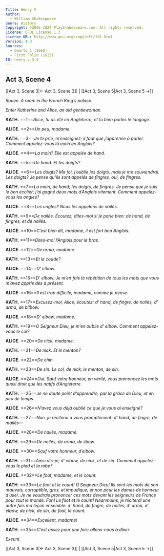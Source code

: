 ```yaml
---
Title: Henry V
Author: 
  - William Shakespeare
Genre: History
Copyright: ©2005-2024 PlayShakespeare.com. All rights reserved.
License: GFDL License 1.3
License URL: http://www.gnu.org/copyleft/fdl.html
Version: 4.3
Sources:
  - Quarto 1 (1600)
  - First Folio (1623)
ID: henry-v-3-4
---
```


## Act 3, Scene 4
[[Act 3, Scene 3|← Act 3, Scene 3]] | [[Act 3, Scene 5|Act 3, Scene 5 →]]

*Rouen. A room in the French King’s palace.*

*Enter Katherine and Alice, an old gentlewoman.*

**KATH.**
==1==*Alice, tu as été en Angleterre, et tu bien parles le langage.*

**ALICE.**
==2==*Un peu, madame.*

**KATH.**
==3==*Je te prie, m’enseignez; il faut que j’apprenne à parler. Comment appelez-vous la main en Anglois?*

**ALICE.**
==4==*La main? Elle est appelée de hand.*

**KATH.**
==5==*De hand. Et les doigts?*

**ALICE.**
==6==*Les doigts? Ma foi, j’oublie les doigts, mais je me souviendrai. Les doigts? Je pense qu’ils sont appelés de fingres, oui, de fingres.*

**KATH.**
==7==*La main, de hand; les doigts, de fingres. Je pense que je suis le bon écolier; j’ai gagné deux mots d’Anglois vitement. Comment appelez-vous les ongles?*

**ALICE.**
==8==*Les ongles? Nous les appelons de nailès.*

**KATH.**
==9==*De nailès. Écoutez, dites-moi si je parle bien: de hand, de fingres, et de nailès.*

**ALICE.**
==10==*C’est bien dit, madame, il est fort bon Anglois.*

**KATH.**
==11==*Dites-moi l’Anglois pour le bras.*

**ALICE.**
==12==*De arma, madame.*

**KATH.**
==13==*Et le coude?*

**ALICE.**
==14==*D’ elbow.*

**KATH.**
==15==*D’ elbow. Je m’en fais la répétition de tous les mots que vous m’avez appris dès à présent.*

**ALICE.**
==16==*Il est trop difficile, madame, comme je pense.*

**KATH.**
==17==*Excusez-moi, Alice; écoutez: d’ hand, de fingre, de nailès, d’ arma, de bilbow.*

**ALICE.**
==18==*D’ elbow, madame.*

**KATH.**
==19==*O Seigneur Dieu, je m’en oublie d’ elbow. Comment appelez-vous le col?*

**ALICE.**
==20==*De nick, madame.*

**KATH.**
==21==*De nick. Et le menton?*

**ALICE.**
==22==*De chin.*

**KATH.**
==23==*De sin. Le col, de nick; le menton, de sin.*

**ALICE.**
==24==*Oui. Sauf votre honneur, en vérité, vous prononcez les mots aussi droit que les natifs d’Angleterre.*

**KATH.**
==25==*Je ne doute point d’apprendre, par la grâce de Dieu, et en peu de temps.*

**ALICE.**
==26==*N’avez vous déjà oublié ce que je vous ai enseigné?*

**KATH.**
==27==*Non, je réciterai à vous promptement: d’ hand, de fingre, de mailès—*

**ALICE.**
==28==*De nailès, madame.*

**KATH.**
==29==*De nailès, de arma, de ilbow.*

**ALICE.**
==30==*Sauf votre honneur, d’elbow.*

**KATH.**
==31==*Ainsi dis-je; d’ elbow, de nick, et de sin. Comment appelez-vous le pied et la robe?*

**ALICE.**
==32==*Le foot, madame, et le count.*

**KATH.**
==33==*Le foot et le count! O Seigneur Dieu! Ils sont les mots de son mauvais, corruptible, gros, et impudique, et non pour les dames de honneur d’user. Je ne voudrais prononcer ces mots devant les seigneurs de France pour tout le monde. Foh! Le foot et le count! Néanmoins, je réciterai une autre fois ma leçon ensemble: d’ hand, de fingre, de nailès, d’ arma, d’ elbow, de nick, de sin, de foot, le count.*

**ALICE.**
==34==*Excellent, madame!*

**KATH.**
==35==*C’est assez pour une fois: allons-nous à dîner.*

*Exeunt.*

[[Act 3, Scene 3|← Act 3, Scene 3]] | [[Act 3, Scene 5|Act 3, Scene 5 →]]